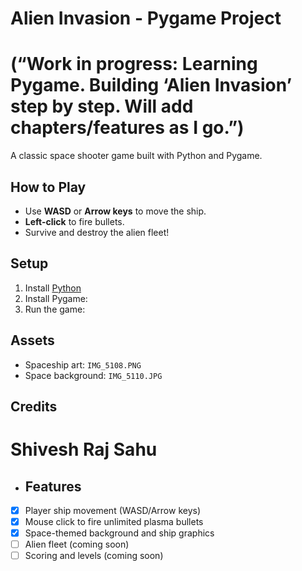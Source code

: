 # Alien Invasion - Pygame Project

# (“Work in progress: Learning Pygame. Building ‘Alien Invasion’ step by step. Will add chapters/features as I go.”)

A classic space shooter game built with Python and Pygame.

## How to Play

- Use **WASD** or **Arrow keys** to move the ship.
- **Left-click** to fire bullets.
- Survive and destroy the alien fleet!

## Setup

1. Install [Python](https://www.python.org/downloads/)
2. Install Pygame:  
3. Run the game:

## Assets

- Spaceship art: `IMG_5108.PNG`
- Space background: `IMG_5110.JPG`

## Credits
# Shivesh Raj Sahu

- ## Features

- [x] Player ship movement (WASD/Arrow keys)
- [x] Mouse click to fire unlimited plasma bullets
- [x] Space-themed background and ship graphics
- [ ] Alien fleet (coming soon)
- [ ] Scoring and levels (coming soon)
